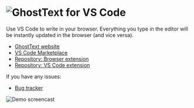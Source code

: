 # ![GhostText for VS Code](https://raw.githubusercontent.com/fregante/GhostText/main/promo/gt_banner-for-vscode.png)
Use VS Code to write in your browser. Everything you type in the editor will be instantly updated in the browser (and vice versa).

- [GhostText website](https://ghosttext.fregante.com)
- [VS Code Marketplace](https://marketplace.visualstudio.com/items?itemName=fregante.ghost-text)
- [Repository: Browser extension](https://github.com/fregante/GhostText/issues)
- [Repository: VS Code extension](https://github.com/fregante/GhostText-for-VSCode)

If you have any issues:

- [Bug tracker](https://github.com/fregante/GhostText/issues)

<img src="https://user-images.githubusercontent.com/1402241/226180991-5be2517c-ef2a-4884-8427-f4080ff0eac8.gif" alt="Demo screencast">
